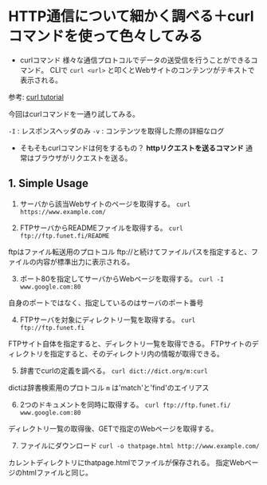 # HTTP通信について細かく調べる＋curlコマンドを使って色々してみる
* curlコマンド
様々な通信プロトコルでデータの送受信を行うことができるコマンド。
CLIで `curl <url>` と叩くとWebサイトのコンテンツがテキストで表示される。

参考: [curl tutorial](https://github.com/curl/curl/blob/master/docs/MANUAL.md)

今回はcurlコマンドを一通り試してみる。

`-I` : レスポンスヘッダのみ
`-v` : コンテンツを取得した際の詳細なログ

* そもそもcurlコマンドは何をするもの？
**httpリクエストを送るコマンド**
通常はブラウザがリクエストを送る。

## 1. Simple Usage

1. サーバから該当Webサイトのページを取得する。
 `curl https://www.example.com/`

2. FTPサーバからREADMEファイルを取得する。
 `curl ftp://ftp.funet.fi/README`

ftpはファイル転送用のプロトコル
ftp://と続けてファイルパスを指定すると、ファイルの内容が標準出力に表示される。

3. ポート80を指定してサーバからWebページを取得する。
 `curl -I www.google.com:80`

自身のポートではなく、指定しているのはサーバのポート番号

4. FTPサーバを対象にディレクトリ一覧を取得する。
 `curl ftp://ftp.funet.fi`

FTPサイト自体を指定すると、ディレクトリ一覧を取得できる。
FTPサイトのディレクトリを指定すると、そのディレクトリ内の情報が取得できる。

5. 辞書でcurlの定義を調べる。
 `curl dict://dict.org/m:curl`

dictは辞書検索用のプロトコル
`m` は'match'と'find'のエイリアス

6. 2つのドキュメントを同時に取得する。
 `curl ftp://ftp.funet.fi/ www.google.com:80`

ディレクトリ一覧の取得後、GETで指定のWebページを取得する。

7. ファイルにダウンロード
 `curl -o thatpage.html http://www.example.com/`

カレントディレクトリにthatpage.htmlでファイルが保存される。
指定Webページのhtmlファイルと同じ。
